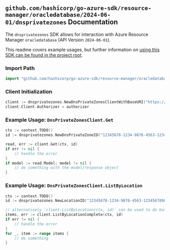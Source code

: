 
## `github.com/hashicorp/go-azure-sdk/resource-manager/oracledatabase/2024-06-01/dnsprivatezones` Documentation

The `dnsprivatezones` SDK allows for interaction with Azure Resource Manager `oracledatabase` (API Version `2024-06-01`).

This readme covers example usages, but further information on [using this SDK can be found in the project root](https://github.com/hashicorp/go-azure-sdk/tree/main/docs).

### Import Path

```go
import "github.com/hashicorp/go-azure-sdk/resource-manager/oracledatabase/2024-06-01/dnsprivatezones"
```


### Client Initialization

```go
client := dnsprivatezones.NewDnsPrivateZonesClientWithBaseURI("https://management.azure.com")
client.Client.Authorizer = authorizer
```


### Example Usage: `DnsPrivateZonesClient.Get`

```go
ctx := context.TODO()
id := dnsprivatezones.NewDnsPrivateZoneID("12345678-1234-9876-4563-123456789012", "locationName", "dnsPrivateZoneName")

read, err := client.Get(ctx, id)
if err != nil {
	// handle the error
}
if model := read.Model; model != nil {
	// do something with the model/response object
}
```


### Example Usage: `DnsPrivateZonesClient.ListByLocation`

```go
ctx := context.TODO()
id := dnsprivatezones.NewLocationID("12345678-1234-9876-4563-123456789012", "locationName")

// alternatively `client.ListByLocation(ctx, id)` can be used to do batched pagination
items, err := client.ListByLocationComplete(ctx, id)
if err != nil {
	// handle the error
}
for _, item := range items {
	// do something
}
```

